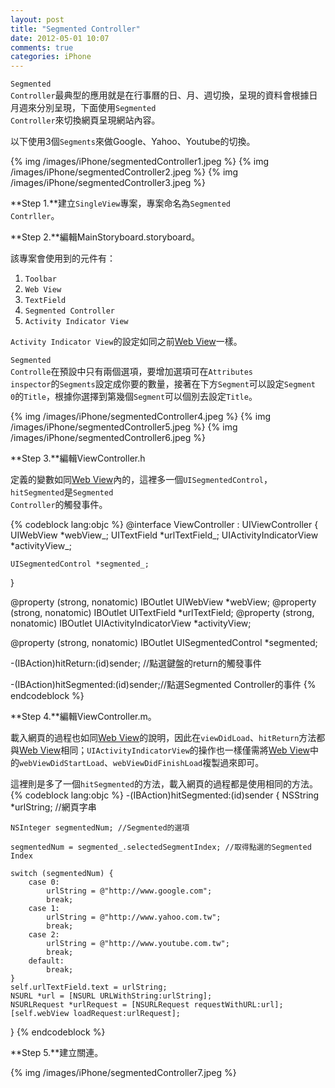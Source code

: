 ```yaml
---
layout: post
title: "Segmented Controller"
date: 2012-05-01 10:07
comments: true
categories: iPhone
---
```

<code>Segmented Controller</code>最典型的應用就是在行事曆的日、月、週切換，呈現的資料會根據日月週來分別呈現，下面使用<code>Segmented Controller</code>來切換網頁呈現網站內容。

以下使用3個<code>Segments</code>來做Google、Yahoo、Youtube的切換。

{% img /images/iPhone/segmentedController1.jpeg %}
{% img /images/iPhone/segmentedController2.jpeg %}
{% img /images/iPhone/segmentedController3.jpeg %}

<!-- more -->

**Step 1.**建立<code>SingleView</code>專案，專案命名為<code>Segmented Contrller</code>。

**Step 2.**編輯MainStoryboard.storyboard。

該專案會使用到的元件有：
<ol>
	<li><code>Toolbar</code></li>
	<li><code>Web View</code></li>
	<li><code>TextField</code></li>
	<li><code>Segmented Controller</code></li>
	<li><code>Activity Indicator View</code></li>
</ol>

<code>Activity Indicator View</code>的設定如同之前[Web View](http://lighter.github.com/blog/2012/04/24/web-view/)一樣。

<code>Segmented Controlle</code>在預設中只有兩個選項，要增加選項可在<code>Attributes inspector</code>的<code>Segments</code>設定成你要的數量，接著在下方<code>Segment</code>可以設定<code>Segment 0</code>的<code>Title</code>，根據你選擇到第幾個<code>Segment</code>可以個別去設定<code>Title</code>。

{% img /images/iPhone/segmentedController4.jpeg %}
{% img /images/iPhone/segmentedController5.jpeg %}
{% img /images/iPhone/segmentedController6.jpeg %}

**Step 3.**編輯ViewController.h

定義的變數如同[Web View](http://lighter.github.com/blog/2012/04/24/web-view/)內的，這裡多一個<code>UISegmentedControl</code>，<code>hitSegmented</code>是<code>Segmented Controller</code>的觸發事件。

{% codeblock lang:objc %}
@interface ViewController : UIViewController<UIWebViewDelegate>
{
    UIWebView *webView_;
    UITextField *urlTextField_;
    UIActivityIndicatorView *activityView_;
    
    UISegmentedControl *segmented_;
}

@property (strong, nonatomic) IBOutlet UIWebView *webView;
@property (strong, nonatomic) IBOutlet UITextField *urlTextField;
@property (strong, nonatomic) IBOutlet UIActivityIndicatorView *activityView;

@property (strong, nonatomic) IBOutlet UISegmentedControl *segmented;

-(IBAction)hitReturn:(id)sender; //點選鍵盤的return的觸發事件

-(IBAction)hitSegmented:(id)sender;//點選Segmented Controller的事件
{% endcodeblock %}

**Step 4.**編輯ViewController.m。

載入網頁的過程也如同[Web View](http://lighter.github.com/blog/2012/04/24/web-view/)的說明，因此在<code>viewDidLoad</code>、<code>hitReturn</code>方法都與[Web View](http://lighter.github.com/blog/2012/04/24/web-view/)相同；<code>UIActivityIndicatorView</code>的操作也一樣僅需將[Web View](http://lighter.github.com/blog/2012/04/24/web-view/)中的<code>webViewDidStartLoad</code>、<code>webViewDidFinishLoad</code>複製過來即可。

這裡則是多了一個<code>hitSegmented</code>的方法，載入網頁的過程都是使用相同的方法。
{% codeblock lang:objc %}
-(IBAction)hitSegmented:(id)sender
{
    NSString *urlString;	//網頁字串
    
    NSInteger segmentedNum;	//Segmented的選項
    
    segmentedNum = segmented_.selectedSegmentIndex;	//取得點選的Segmented Index
    
    switch (segmentedNum) {
        case 0:
            urlString = @"http://www.google.com";
            break;
        case 1:
            urlString = @"http://www.yahoo.com.tw";
            break;
        case 2:
            urlString = @"http://www.youtube.com.tw";
            break;
        default:
            break;
    }
    self.urlTextField.text = urlString;
    NSURL *url = [NSURL URLWithString:urlString];
    NSURLRequest *urlRequest = [NSURLRequest requestWithURL:url];
    [self.webView loadRequest:urlRequest];
}
{% endcodeblock %}

**Step 5.**建立關連。

{% img /images/iPhone/segmentedController7.jpeg %}

